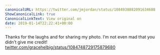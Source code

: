 ```yaml
---
canonicalURL: https://twitter.com/jmjordan/status/1084938882091634688
ShowCanonicalLink: true
CanonicalLinkText: View original on
date: 2019-01-14T22:22:41+00:00
---
```

Thanks for the laughs and for sharing my photo. I’m not even mad that you didn’t give me credit! [twitter.com/gracehelbig/status/1084748729175879680](https://twitter.com/gracehelbig/status/1084748729175879680)